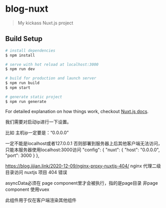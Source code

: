 # blog-nuxt

> My kickass Nuxt.js project

## Build Setup

``` bash
# install dependencies
$ npm install

# serve with hot reload at localhost:3000
$ npm run dev

# build for production and launch server
$ npm run build
$ npm start

# generate static project
$ npm run generate
```

For detailed explanation on how things work, checkout [Nuxt.js docs](https://nuxtjs.org).

我们需要对启动ip进行一下设置。

比如 主机ip一定要是：“0.0.0.0” 

一定不能是localhost或者127.0.0.1 否则部署到服务器上后其他客户端无法访问，只能本服务器使用localhost:3000访问
"config": {
    "nuxt": {
      "host": "0.0.0.0",
      "port": 3000
    }
},

https://blog.jijian.link/2020-12-09/nginx-proxy-nuxtjs-404/
nginx 代理二级目录访问 nuxtjs 项目 404 错误

asyncData必须在 page component里才会被执行，指的是page目录
非page component 使用vuex

<client-only> 此组件用于仅在客户端渲染其他组件
